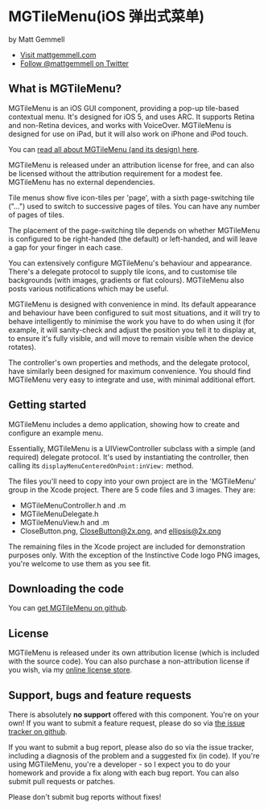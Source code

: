 # MGTileMenu(iOS 弹出式菜单)

by Matt Gemmell

- [Visit mattgemmell.com](http://mattgemmell.com/)
- [Follow @mattgemmell on Twitter](http://twitter.com/mattgemmell)



## What is MGTileMenu?

MGTileMenu is an iOS GUI component, providing a pop-up tile-based contextual menu. It's designed for iOS 5, and uses ARC. It supports Retina and non-Retina devices, and works with VoiceOver. MGTileMenu is designed for use on iPad, but it will also work on iPhone and iPod touch.

You can [read all about MGTileMenu (and its design) here](http://mattgemmell.com/2012/05/14/mgtilemenu/).

MGTileMenu is released under an attribution license for free, and can also be licensed without the attribution requirement for a modest fee. MGTileMenu has no external dependencies.

Tile menus show five icon-tiles per 'page', with a sixth page-switching tile ("...") used to switch to successive pages of tiles. You can have any number of pages of tiles.

The placement of the page-switching tile depends on whether MGTileMenu is configured to be right-handed (the default) or left-handed, and will leave a gap for your finger in each case.

You can extensively configure MGTileMenu's behaviour and appearance. There's a delegate protocol to supply tile icons, and to customise tile backgrounds (with images, gradients or flat colours). MGTileMenu also posts various notifications which may be useful.

MGTileMenu is designed with convenience in mind. Its default appearance and behaviour have been configured to suit most situations, and it will try to behave intelligently to minimise the work you have to do when using it (for example, it will sanity-check and adjust the position you tell it to display at, to ensure it's fully visible, and will move to remain visible when the device rotates).

The controller's own properties and methods, and the delegate protocol, have similarly been designed for maximum convenience. You should find MGTileMenu very easy to integrate and use, with minimal additional effort.



## Getting started

MGTileMenu includes a demo application, showing how to create and configure an example menu.

Essentially, MGTileMenu is a UIViewController subclass with a simple (and required) delegate protocol. It's used by instantiating the controller, then calling its `displayMenuCenteredOnPoint:inView:` method.

The files you'll need to copy into your own project are in the 'MGTileMenu' group in the Xcode project. There are 5 code files and 3 images. They are:

- MGTileMenuController.h and .m
- MGTileMenuDelegate.h
- MGTileMenuView.h and .m
- CloseButton.png, CloseButton@2x.png, and ellipsis@2x.png

The remaining files in the Xcode project are included for demonstration purposes only. With the exception of the Instinctive Code logo PNG images, you're welcome to use them as you see fit.



## Downloading the code

You can [get MGTileMenu on github](http://github.com/mattgemmell/MGTileMenu).



## License

MGTileMenu is released under its own attribution license (which is included with the source code). You can also purchase a non-attribution license if you wish, via my [online license store](http://sites.fastspring.com/mattgemmell/product/sourcecode).



## Support, bugs and feature requests

There is absolutely **no support** offered with this component. You're on your own! If you want to submit a feature request, please do so via [the issue tracker on github](http://github.com/mattgemmell/MGTileMenu/issues).

If you want to submit a bug report, please also do so via the issue tracker, including a diagnosis of the problem and a suggested fix (in code). If you're using MGTileMenu, you're a developer - so I expect you to do your homework and provide a fix along with each bug report. You can also submit pull requests or patches.

Please don't submit bug reports without fixes!
